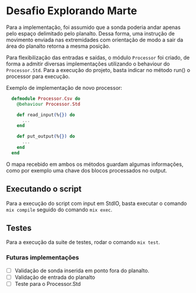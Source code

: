 # Desafio Explorando Marte

Para a implementação, foi assumido que a sonda poderia andar apenas pelo espaço delimitado
pelo planalto. Dessa forma, uma instrução de movimento enviada nas extremidades com orientação
de modo a sair da área do planalto retorna a mesma posição.

Para flexibilização das entradas e saídas, o módulo `Processor` foi criado, de forma a admitir
diversas implementações utilizando o behaviour do `Processor.Std`. Para a execução do projeto,
basta indicar no método run() o processor para execução.

Exemplo de implementação de novo processor:

```elixir
  defmodule Processor.Csv do
    @behaviour Processor.Std

    def read_input(%{}) do
      ...
    end

    def put_output(%{}) do
      ...
    end
  end
```

O mapa recebido em ambos os métodos guardam algumas informações, como por exemplo uma chave dos blocos processados no output.

## Executando o script

Para a execução do script com input em StdIO, basta executar o comando `mix compile` seguido do comando `mix exec`.

## Testes

Para a execução da suite de testes, rodar o comando `mix test`.

### Futuras implementações
- [ ] Validação de sonda inserida em ponto fora do planalto.
- [ ] Validação de entrada do planalto
- [ ] Teste para o Processor.Std